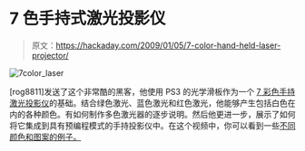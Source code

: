 # 7 色手持式激光投影仪

> 原文：<https://hackaday.com/2009/01/05/7-color-hand-held-laser-projector/>

![7color_laser](img/b1f498d5ed98ea1df1cb497b5818310b.png "7color_laser")

[rog8811]发送了这个非常酷的黑客，他使用 PS3 的光学滑板作为一个 [7 彩色手持激光投影仪](http://rog8811.webs.com/whitelaserpointer.htm)的基础。结合绿色激光、蓝色激光和红色激光，他能够产生包括白色在内的各种颜色。有如何制作多色激光器的逐步说明。然后他更进一步，展示了如何将它集成到具有预编程模式的手持投影仪中。在这个视频中，你可以看到一些[不同颜色和图案的例子。](http://www.metacafe.com/watch/2222235/7_colour_handheld_laser_projector/)